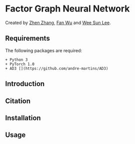 # Factor Graph Neural Network

Created by [Zhen Zhang](https://zzhang.org), [Fan Wu](https://github.com/kkkkahlua) and [Wee Sun Lee](https://www.comp.nus.edu.sg/~leews/). 

## Requirements
The following packages are required: 

    + Python 3 
    + PyTorch 1.0
    + AD3 [](https://github.com/andre-martins/AD3)

## Introduction

## Citation


## Installation


## Usage
